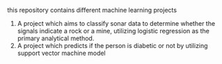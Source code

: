 this repository contains different machine learning projects

1. A project which aims to classify sonar data to determine whether the signals indicate a rock or a mine, utilizing logistic regression as the primary analytical method.
2. A project which predicts if the person is diabetic or not by utilizing support vector machine model
